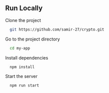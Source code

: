 ## Run Locally

Clone the project

```bash
  git https://github.com/samir-27/crypto.git
```

Go to the project directory

```bash
  cd my-app
```

Install dependencies

```bash
  npm install
```

Start the server

```bash
  npm run start
```